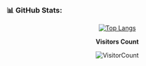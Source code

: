  
### 📊 GitHub Stats:
<div align="center" width=100%>


[![Top Langs](https://github-readme-stats.vercel.app/api/top-langs/?username=MaochunS&layout=compact&hide=javascript,html,css)](https://github.com/MaochunS/github-readme-stats)

</div>


 <div align = "center">
 
**Visitors Count** 

![VisitorCount](https://profile-counter.glitch.me/{MaochunS}/count.svg) </div>

